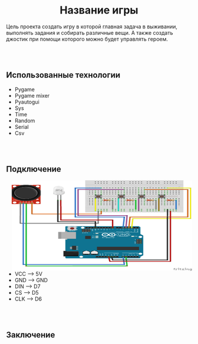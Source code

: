 <h1 align="center">Название игры</h1>

Цель проекта создать игру в которой главная задача в выживании, выполнять задания и собирать различные вещи. А также создать джостик при помощи которого можно будет управлять героем.

<br><br>

## Использованные технологии

- Pygame
- Pygame mixer
- Pyautogui
- Sys
- Time
- Random
- Serial
- Csv

<br><br>

## Подключение
<img align="right" width="489" height="246" src="https://github.com/mmukhina/PyGame/blob/main/Untitled%20Sketch%202_bb1.png">

- VCC --> 5V
- GND --> GND
- DIN --> D7
- CS --> D5
- CLK --> D6

<br><br>

## Заключение


